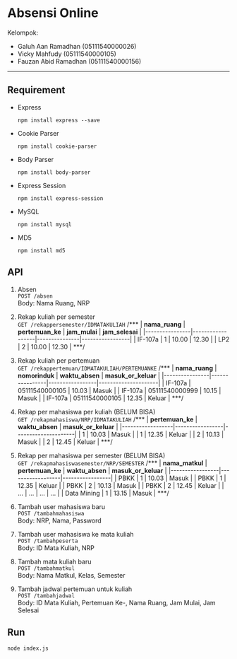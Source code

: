 ﻿Absensi Online
===================

Kelompok:
- Galuh Aan Ramadhan (05111540000026)
- Vicky Mahfudy (05111540000105)
- Fauzan Abid Ramadhan (05111540000156)

----------
Requirement
-------------

- Express

    `npm install express --save`

- Cookie Parser

    `npm install cookie-parser`

- Body Parser

     `npm install body-parser`

- Express Session

     `npm install express-session`

- MySQL

    `npm install mysql`
    
- MD5 

    `npm install md5`
    
API
-------------

1. Absen
    <br>`POST /absen`
    <br>Body: Nama Ruang, NRP

2. Rekap kuliah per semester
    <br>`GET /rekappersemester/IDMATAKULIAH`
    /***
    | __nama_ruang__ | __pertemuan_ke__ | __jam_mulai__ | __jam_selesai__ |
    |----------------|------------------|---------------|-----------------|
    | IF-107a        | 1                | 10.00         | 12.30           |
    | LP2            | 2                | 10.00         | 12.30           |
    ***/

3. Rekap kuliah per pertemuan
    <br>`GET /rekappertemuan/IDMATAKULIAH/PERTEMUANKE`
    /***
    | __nama_ruang__ | __nomorinduk__ | __waktu_absen__ | __masuk_or_keluar__ |
    |----------------|----------------|-----------------|---------------------|
    | IF-107a        | 05111540000105 | 10.03           | Masuk               |
    | IF-107a        | 05111540000999 | 10.15           | Masuk               |
    | IF-107a        | 05111540000105 | 12.35           | Keluar              |
    ***/

4. Rekap per mahasiswa per kuliah (BELUM BISA)
    <br>`GET /rekapmahasiswa/NRP/IDMATAKULIAH`
    /***
    | __pertemuan_ke__ | __waktu_absen__ | __masuk_or_keluar__ |
    |------------------|-----------------|---------------------|
    | 1                | 10.03           | Masuk               |
    | 1                | 12.35           | Keluar              |
    | 2                | 10.13           | Masuk               |
    | 2                | 12.45           | Keluar              |
    ***/

5. Rekap per mahasiswa per semester (BELUM BISA)
    <br>`GET /rekapmahasiswasemester/NRP/SEMESTER`
    /***
    | __nama_matkul__ | __pertemuan_ke__ | __waktu_absen__ | __masuk_or_keluar__ |
    |-----------------|------------------|-----------------|
    | PBKK            | 1                | 10.03           | Masuk               |
    | PBKK            | 1                | 12.35           | Keluar              |
    | PBKK            | 2                | 10.13           | Masuk               |
    | PBKK            | 2                | 12.45           | Keluar              |
    | ...             | ...              | ...             | ...                 |
    | Data Mining     | 1                | 13.15           | Masuk               |
    ***/

6. Tambah user mahasiswa baru
    <br>`POST /tambahmahasiswa`
    <br>Body: NRP, Nama, Password

7. Tambah user mahasiswa ke mata kuliah
    <br>`POST /tambahpeserta`
    <br>Body: ID Mata Kuliah, NRP

8. Tambah mata kuliah baru
    <br>`POST /tambahmatkul`
    <br>Body: Nama Matkul, Kelas, Semester

9. Tambah jadwal pertemuan untuk kuliah
    <br>`POST /tambahjadwal`
    <br>Body: ID Mata Kuliah, Pertemuan Ke-, Nama Ruang, Jam Mulai, Jam Selesai

Run
-------------
`node index.js`